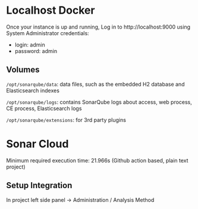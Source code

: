 # Localhost Docker

Once your instance is up and running, Log in to http://localhost:9000 using System Administrator credentials:

- login: admin
- password: admin

## Volumes

`/opt/sonarqube/data`: data files, such as the embedded H2 database and Elasticsearch indexes

`/opt/sonarqube/logs`: contains SonarQube logs about access, web process, CE process, Elasticsearch logs

`/opt/sonarqube/extensions`: for 3rd party plugins

# Sonar Cloud

Minimum required execution time: 21.966s (Github action based, plain text project)

## Setup Integration
In project left side panel -> Administration / Analysis Method
